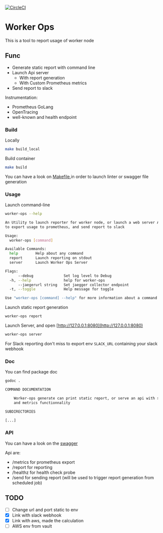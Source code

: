 [![CircleCI](https://circleci.com/gh/jsenon/worker-ops.svg?style=svg)](https://circleci.com/gh/jsenon/worker-ops)
# Worker Ops

This is a tool to report usage of worker node

## Func

- Generate static report with command line
- Launch Api server 
    - With report generation
    - With Custom Prometheus metrics
- Send report to slack

Instrumentation:

- Prometheus GoLang 
- OpenTracing
- well-known and health endpoint

### Build

Locally 
```sh
make build_local
```

Build container
```sh
make build
```

You can have a look on [Makefile](Makefile),in order to launch linter or swagger file generation

### Usage

Launch command-line
```sh
worker-ops --help
```

```sh
An Utility to launch reporter for worker node, or launch a web server API
to export usage to prometheus, and send report to slack

Usage:
  worker-ops [command]

Available Commands:
  help        Help about any command
  report      Launch reporting on stdout
  server      Launch Worker Ops Server

Flags:
      --debug              Set log level to Debug
  -h, --help               help for worker-ops
      --jaegerurl string   Set jaegger collector endpoint
  -t, --toggle             Help message for toggle

Use "worker-ops [command] --help" for more information about a command.
```

Launch static report generation
```sh
worker-ops report
```

Launch Server, and open [http://127.0.0.1:8080](http://127.0.0.1:8080)
```sh
worker-ops server
```

For Slack reporting don't miss to export env `SLACK_URL` containing your slack webhook

### Doc

You can find package doc

```sh
godoc .
```

```sh
COMMAND DOCUMENTATION

    Worker-ops generate can print static report, or serve an api with slack
    and metrics functionnality

SUBDIRECTORIES

[...]
 ```


### API 

You can have a look on the [swagger](swagger.yml)

Api are:

- /metrics for prometheus export
- /report for reporting
- /healthz for health check probe
- /send for sending report (will be used to trigger report generation from scheduled job)


## TODO

- [ ] Change url and port static to env
- [x] Link with slack webhook
- [x] Link with aws, made the calculation
- [ ] AWS env from vault